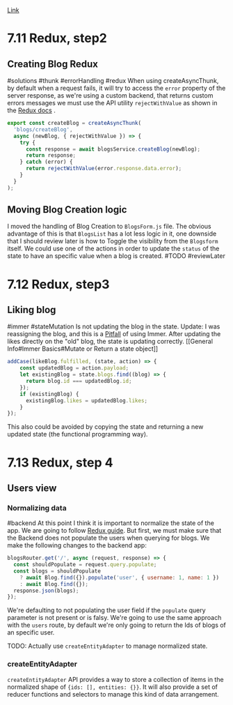 [Link](https://fullstackopen.com/en/part7/exercises_extending_the_bloglist)

# 7.11 Redux, step2

## Creating Blog Redux

#solutions #thunk #errorHandling #redux
When using createAsyncThunk, by default when a request fails, it will try to access the `error` property of the server response, as we're using a custom backend, that returns custom errors messages we must use the API utility `rejectWithValue` as shown in the [Redux docs](https://redux-toolkit.js.org/api/createAsyncThunk#handling-thunk-errors) . 
```js
export const createBlog = createAsyncThunk(
  'blogs/createBlog',
  async (newBlog, { rejectWithValue }) => {
    try {
      const response = await blogsService.createBlog(newBlog);
      return response;
    } catch (error) {
      return rejectWithValue(error.response.data.error);
    }
  }
);
```

## Moving Blog Creation logic

I moved the handling of Blog Creation to `BlogsForm.js` file. The obvious advantage of this is that `BlogsList` has a lot less logic in it, one downside that I should review later is how to Toggle the visibility from the `Blogsform` itself. We could use one of the actions in order to update the `status` of the state to have an specific value when a blog is created. #TODO #reviewLater

# 7.12 Redux, step3

## Liking blog
#immer #stateMutation
Is not updating the blog in the state.
Update: I was reassigning the blog, and this is a [Pitfall](https://immerjs.github.io/immer/pitfalls/#dont-reassign-the-recipe-argument) of using Immer. After updating the likes directly on the "old" blog, the state is updating correctly. [[General Info#Immer Basics#Mutate or Return a state object]]

```js
addCase(likeBlog.fulfilled, (state, action) => {
	const updatedBlog = action.payload;
	let existingBlog = state.blogs.find((blog) => {
	  return blog.id === updatedBlog.id;
	});
	if (existingBlog) {
	  existingBlog.likes = updatedBlog.likes;
	}
});
```

This also could be avoided by copying the state and returning a new updated state (the functional programming way).

# 7.13 Redux, step 4

## Users view

### Normalizing data

#backend
At this point I think it is important to normalize the state of the app. We are going to follow [Redux guide](https://redux.js.org/tutorials/essentials/part-6-performance-normalization#normalizing-data).
But first, we must make sure that the Backend does not populate the users when querying for blogs. We make the following changes to the backend app:

```js
blogsRouter.get('/', async (request, response) => {
  const shouldPopulate = request.query.populate;
  const blogs = shouldPopulate
    ? await Blog.find({}).populate('user', { username: 1, name: 1 })
    : await Blog.find({});
  response.json(blogs);
});
```

We're defaulting to not populating the user field if the `populate` query parameter is not present or is falsy. We're going to use the same approach with the `users` route, by default we're only going to return the Ids of blogs of an specific user.

TODO: Actually use `createEntityAdapter` to manage normalized state.

### createEntityAdapter

`createEntityAdapter` API provides a way to store a collection of items in the normalized shape of `{ids: [], entities: {}}`. It will also provide a set of reducer functions and selectors to manage this kind of data arrangement.